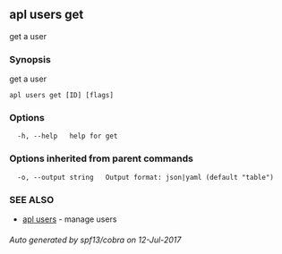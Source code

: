 ## apl users get

get a user

### Synopsis


get a user

```
apl users get [ID] [flags]
```

### Options

```
  -h, --help   help for get
```

### Options inherited from parent commands

```
  -o, --output string   Output format: json|yaml (default "table")
```

### SEE ALSO
* [apl users](apl_users.md)	 - manage users

###### Auto generated by spf13/cobra on 12-Jul-2017

